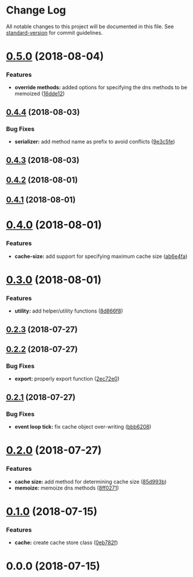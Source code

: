 # Change Log

All notable changes to this project will be documented in this file. See [standard-version](https://github.com/conventional-changelog/standard-version) for commit guidelines.

<a name="0.5.0"></a>
# [0.5.0](https://github.com/vivek-26/dns-cached/compare/v0.4.4...v0.5.0) (2018-08-04)


### Features

* **override methods:** added options for specifying the dns methods to be memoized ([16dde12](https://github.com/vivek-26/dns-cached/commit/16dde12))



<a name="0.4.4"></a>
## [0.4.4](https://github.com/vivek-26/dns-cached/compare/v0.4.3...v0.4.4) (2018-08-03)


### Bug Fixes

* **serializer:** add method name as prefix to avoid conflicts ([9e3c5fe](https://github.com/vivek-26/dns-cached/commit/9e3c5fe))



<a name="0.4.3"></a>
## [0.4.3](https://github.com/vivek-26/dns-cached/compare/v0.4.2...v0.4.3) (2018-08-03)



<a name="0.4.2"></a>
## [0.4.2](https://github.com/vivek-26/dns-cached/compare/v0.4.1...v0.4.2) (2018-08-01)



<a name="0.4.1"></a>
## [0.4.1](https://github.com/vivek-26/dns-cached/compare/v0.4.0...v0.4.1) (2018-08-01)



<a name="0.4.0"></a>
# [0.4.0](https://github.com/vivek-26/dns-cached/compare/v0.3.0...v0.4.0) (2018-08-01)


### Features

* **cache-size:** add support for specifying maximum cache size ([ab6e4fa](https://github.com/vivek-26/dns-cached/commit/ab6e4fa))



<a name="0.3.0"></a>
# [0.3.0](https://github.com/vivek-26/dns-cached/compare/v0.2.3...v0.3.0) (2018-08-01)


### Features

* **utility:** add helper/utility functions ([8d866f8](https://github.com/vivek-26/dns-cached/commit/8d866f8))



<a name="0.2.3"></a>
## [0.2.3](https://github.com/vivek-26/dns-cached/compare/v0.2.2...v0.2.3) (2018-07-27)



<a name="0.2.2"></a>
## [0.2.2](https://github.com/vivek-26/dns-cached/compare/v0.2.1...v0.2.2) (2018-07-27)


### Bug Fixes

* **export:** properly export function ([2ec72e0](https://github.com/vivek-26/dns-cached/commit/2ec72e0))



<a name="0.2.1"></a>
## [0.2.1](https://github.com/vivek-26/dns-cached/compare/v0.2.0...v0.2.1) (2018-07-27)


### Bug Fixes

* **event loop tick:** fix cache object over-writing ([bbb6208](https://github.com/vivek-26/dns-cached/commit/bbb6208))



<a name="0.2.0"></a>
# [0.2.0](https://github.com/vivek-26/dns-cached/compare/v0.1.0...v0.2.0) (2018-07-27)


### Features

* **cache size:** add method for determining cache size ([85d993b](https://github.com/vivek-26/dns-cached/commit/85d993b))
* **memoize:** memoize dns methods ([8ff0271](https://github.com/vivek-26/dns-cached/commit/8ff0271))



<a name="0.1.0"></a>
# [0.1.0](https://github.com/vivek-26/dns-cached/compare/v0.0.0...v0.1.0) (2018-07-15)


### Features

* **cache:** create cache store class ([0eb782f](https://github.com/vivek-26/dns-cached/commit/0eb782f))



<a name="0.0.0"></a>
# 0.0.0 (2018-07-15)
